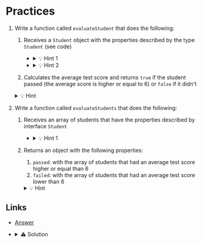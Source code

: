 # Practices

1. Write a function called `evaluateStudent` that does the following:

   1. Receives a `Student` object with the properties described by the type `Student` (see code)

      - <details>
        <summary>️💡 Hint 1</summary>

        Read about creating types for objects [here](https://www.typescriptlang.org/docs/handbook/2/objects.html)

        </details>

      - <details>
        <summary>️💡 Hint 2</summary>

        The function signature should be:

        ```typescript
        const evaluateStudent = (student: Student): boolean => {
          // Body
        };
        ```

        </details>

   2. Calculates the average test score and returns `true` if the student passed (the average score is higher or equal to 6) or
      `false` if it didn't

   <details>
   <summary>️💡 Hint</summary>

   You should reuse the function `getAverage` that you created in the previous task

   </details>

2. Write a function called `evaluateStudents` that does the following:

   1. Receives an array of students that have the properties described by interface `Student`

      - <details>
        <summary>️💡 Hint 1</summary>

        The function signature should be:

        ```typescript
        const evaluateStudents = (
          students: Array<Student>
        ): {
          passed: Array<Student>;
          failed: Array<Student>;
        } => {
          // Body
        };
        ```

        </details>

   2. Returns an object with the following properties:

      1. `passed`: with the array of students that had an average test score higher or equal than 6
      2. `failed`: with the array of students that had an average test score lower than 6

      <details>
      <summary>️💡 Hint</summary>

      You should reuse the function `evaluateStudent` that you created in the previous task

      </details>

## Links

- [Answer](2.answer.test.ts)

- <details>
  <summary>⚠️ Solution</summary>

  <!-- [⛔️ Click if you must](3.solution.test.ts) -->

  Not ready...

  </details>
